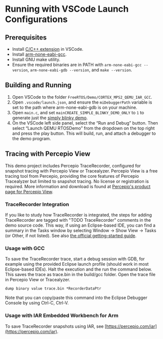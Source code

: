 # Running with VSCode Launch Configurations

## Prerequisites
* Install [C/C++ extension](https://marketplace.visualstudio.com/items?itemName=ms-vscode.cpptools) in VSCode.
* Install [arm-none-eabi-gcc](https://developer.arm.com/tools-and-software/open-source-software/developer-tools/gnu-toolchain/gnu-rm/downloads).
* Install GNU make utility.
* Ensure the required binaries are in PATH with ```arm-none-eabi-gcc --version```, ```arm-none-eabi-gdb --version```, and ```make --version```.

## Building and Running
1. Open VSCode to the folder ```FreeRTOS/Demo/CORTEX_MPS2_QEMU_IAR_GCC```.
2. Open ```.vscode/launch.json```, and ensure the ```miDebuggerPath``` variable is set to the path where arm-none-eabi-gdb is on your machine.
3. Open ```main.c```, and set ```mainCREATE_SIMPLE_BLINKY_DEMO_ONLY``` to ```1``` to generate just the [simply blinky demo](https://www.freertos.org/a00102.html#simple_blinky_demo).
4. On the VSCode left side panel, select the “Run and Debug” button. Then select “Launch QEMU RTOSDemo” from the dropdown on the top right and press the play button. This will build, run, and attach a debugger to the demo program.

## Tracing with Percepio View
This demo project includes Percepio TraceRecorder, configured for snapshot tracing with Percepio View or Tracealyzer.
Percepio View is a free tracing tool from Percepio, providing the core features of Percepio Tracealyzer but limited to snapshot tracing.
No license or registration is required. More information and download is found at [Percepio's product page for Percepio View](https://traceviewer.io/freertos-view).

### TraceRecorder Integration
If you like to study how TraceRecorder is integrated, the steps for adding TraceRecorder are tagged with "TODO TraceRecorder" comments in the demo source code.
This way, if using an Eclipse-based IDE, you can find a summary in the Tasks window by selecting Window -> Show View -> Tasks (or Other, if not listed).
See also [the official getting-started guide](https://traceviewer.io/getting-started-freertos-view).

### Usage with GCC
To save the TraceRecorder trace, start a debug session with GDB, for example using the provided Eclipse launch profile (should work in most Eclipse-based IDEs).
Halt the execution and the run the command below. 
This saves the trace as trace.bin in the build/gcc folder.
Open the trace file in Percepio View or Tracealyzer.

```
dump binary value trace.bin *RecorderDataPtr
```
Note that you can copy/paste this command into the Eclipse Debugger Console by using Ctrl-C, Ctrl-V.

### Usage with IAR Embedded Workbench for Arm
To save TraceRecorder snapshots using IAR, see [https://percepio.com/iar](https://percepio.com/iar).




